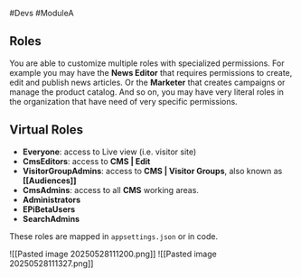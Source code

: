 #Devs #ModuleA 
## Roles

You are able to customize multiple roles with specialized permissions.
For example you may have the **News Editor** that requires permissions to create, edit and publish news articles.
Or the **Marketer** that creates campaigns or manage the product catalog.
And so on, you may have very literal roles in the organization that have need of very specific permissions.

## Virtual Roles

- **Everyone**: access to Live view (i.e. visitor site)
- **CmsEditors**: access to **CMS | Edit**
- **VisitorGroupAdmins**: access to **CMS | Visitor Groups**, also known as **[[Audiences]]**
- **CmsAdmins**: access to all **CMS** working areas.
- **Administrators**
- **EPiBetaUsers**
- **SearchAdmins**

These roles are mapped in `appsettings.json` or in code.

![[Pasted image 20250528111200.png]]
![[Pasted image 20250528111327.png]]
